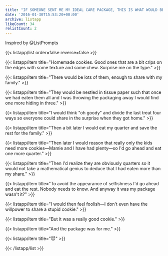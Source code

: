 ```yaml
---
title: "IF SOMEONE SENT ME MY IDEAL CARE PACKAGE, THIS IS WHAT WOULD BE INSIDE \U0001F49A\U0001F4E6"
date: '2016-01-30T15:53:20+00:00'
archive: listapp
likeCount: 34
relistCount: 2
---
```


Inspired by @ListPrompts

{{< listapp/list order=false reverse=false >}}

   {{< listapp/item title="Homemade cookies. Good ones that are a bit crips on the edges with some texture and some chew. Surprise me on the type." >}}

   {{< listapp/item title="There would be lots of them, enough to share with my family." >}}

   {{< listapp/item title="They would be nestled in tissue paper such that once we had eaten them all and I was throwing the packaging away I would find one more hiding in three." >}}

   {{< listapp/item title="I would think \"oh goody\" and divide the last treat four ways so everyone could share in the surprise when they got home." >}}

   {{< listapp/item title="Then a bit later I would eat my quarter and save the rest for the family." >}}

   {{< listapp/item title="Then later I would reason that really only the kids need more cookies—Mamie and I have had plenty—so I'd go ahead and eat one more quarter." >}}

   {{< listapp/item title="Then I'd realize they are obviously quarters so it would not take a mathematical genius to deduce that I had eaten more than my share." >}}

   {{< listapp/item title="To avoid the appearance of selfishness I'd go ahead and eat the rest. Nobody needs to know. And anyway it was my package wasn't it?" >}}

   {{< listapp/item title="I would then feel foolish—I don't even have the willpower to share a stupid cookie." >}}

   {{< listapp/item title="But it was a really good cookie." >}}

   {{< listapp/item title="And the package was for me." >}}

   {{< listapp/item title="😈" >}}

{{< /listapp/list >}}
